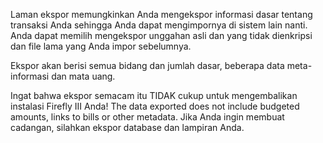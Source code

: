 Laman ekspor memungkinkan Anda mengekspor informasi dasar tentang transaksi Anda sehingga Anda dapat mengimpornya di sistem lain nanti. Anda dapat memilih mengekspor unggahan asli dan yang tidak dienkripsi dan file lama yang Anda impor sebelumnya.

Ekspor akan berisi semua bidang dan jumlah dasar, beberapa data meta-informasi dan mata uang.

Ingat bahwa ekspor semacam itu TIDAK cukup untuk mengembalikan instalasi Firefly III Anda! The data exported does not include budgeted amounts, links to bills or other metadata. Jika Anda ingin membuat cadangan, silahkan ekspor database dan lampiran Anda.